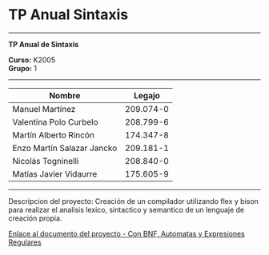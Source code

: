 # TP Anual Sintaxis

---

**TP Anual de Sintaxis**

**Curso:** K2005  
**Grupo:** 1

---

| Nombre                        | Legajo              |
|-------------------------------|---------------------|
| Manuel Martínez               | 209.074-0           |
| Valentina Polo Curbelo        | 208.799-6           |
| Martín Alberto Rincón         | 174.347-8           |
| Enzo Martín Salazar Jancko    | 209.181-1           |
| Nicolás Togninelli            | 208.840-0           |
| Matías Javier Vidaurre        | 175.605-9           |

---
Descripcion del proyecto: Creación de un compilador utilizando flex y bison para realizar el analisis lexico, sintactico y semantico de un lenguaje de creación propia.

[Enlace al documento del proyecto - Con BNF, Automatas y Expresiones Regulares](https://docs.google.com/document/d/1bxI0d8Bm1yG39npCt_y-hiPLAMfuivLVzZ0ogwfgvGg/edit)



  

